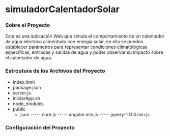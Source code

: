 # simuladorCalentadorSolar


### Sobre el Proyecto
Esta es una aplicación Web que simula el comportamiento de un calentador de agua eléctrico alimentado con energía solar, en ella se pueden establecer parámetros para representar condiciones climatológicas específicas, entradas y salidas de agua y poder observar su impacto sobre el calentador de agua.


### Estrcutura de los Archivos del Proyecto
- index.html    							<!-- Vista Principal -->
- package.json     							<!-- Configuración npm para instalar dependencias y módulos -->
- server.js         						<!-- Configuración de node.js -->
- iniciarApp.sh 							<!-- Comandos necesarios para correr la Aplicación -->
- node_modules								<!-- Contiene los modulos de node necesarios para la aplicación -->
- public            						<!-- Contiene todos los archivos necesarios para el frontEnd de la Aplicación en Angular -->
	- json 									<!-- Contiene Archivos JSON -->
		----- core.js      					<!-- Lógica de la aplicación Angular -->
    	----- angular.min.js 				<!-- Angular JS -->
    	----- jquery-1.11.3.min.js 			<!-- JQuery -->


### Configuración del Proyecto